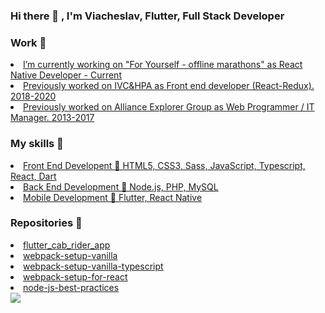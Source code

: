 ### Hi there 👋 , I'm Viacheslav, Flutter, Full Stack Developer
<h3>Work 💼</h3>
<u>
<li>I’m currently working on "For Yourself - offline marathons" as React Native Developer - Current</li>
<li>Previously worked on IVC&HPA as Front end developer (React-Redux). 2018-2020</li>
<li>Previously worked on Alliance Explorer Group as Web Programmer / IT Manager. 2013-2017 </li>
</u>

<h3>My skills 🔎</h3>
<u>
<li>Front End Developent   🎨   HTML5, CSS3, Sass, JavaScript, Typescript, React, Dart</li>
<li>Back End Development   💾   Node.js, PHP, MySQL</li>
<li>Mobile Development   📱     Flutter, React Native</li>
</u>

<h3>Repositories 📓</h3>
<u>
   <li><a target="_blank" href="https://github.com/maxsl89/flutter_cab_rider_app">flutter_cab_rider_app</a></li>
<li><a target="_blank" href="https://github.com/maxsl89/webpack-setup-vanilla">webpack-setup-vanilla</a></li>
   <li><a target="_blank" href="https://github.com/maxsl89/webpack-setup-vanilla-typescript">webpack-setup-vanilla-typescript</a></li>
<li><a target="_blank" href="https://github.com/maxsl89/webpack-setup-for-react">webpack-setup-for-react</a></li>
  <li><a target="_blank" href="https://github.com/maxsl89/node-js-best-practices">node-js-best-practices</a></li>
 
</u>  

<img src="https://photos.app.goo.gl/GuDGK6kthtZnjFMH7">

